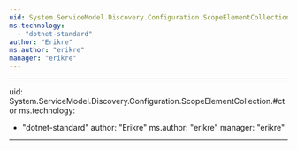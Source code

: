 ```yaml
---
uid: System.ServiceModel.Discovery.Configuration.ScopeElementCollection
ms.technology: 
  - "dotnet-standard"
author: "Erikre"
ms.author: "erikre"
manager: "erikre"
---
```


---
uid: System.ServiceModel.Discovery.Configuration.ScopeElementCollection.#ctor
ms.technology: 
  - "dotnet-standard"
author: "Erikre"
ms.author: "erikre"
manager: "erikre"
---
